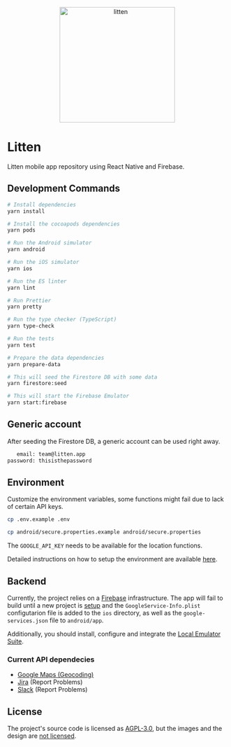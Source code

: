 <p align="center">
  <img src="https://raw.githubusercontent.com/joaocarmo/litten-app/master/lib/images/logo/blue.png" width="264" alt="litten">
</p>

# Litten

Litten mobile app repository using React Native and Firebase.

## Development Commands

```sh
# Install dependencies
yarn install

# Install the cocoapods dependencies
yarn pods

# Run the Android simulator
yarn android

# Run the iOS simulator
yarn ios

# Run the ES linter
yarn lint

# Run Prettier
yarn pretty

# Run the type checker (TypeScript)
yarn type-check

# Run the tests
yarn test

# Prepare the data dependencies
yarn prepare-data

# This will seed the Firestore DB with some data
yarn firestore:seed

# This will start the Firebase Emulator
yarn start:firebase
```

## Generic account

After seeding the Firestore DB, a generic account can be used right away.

```txt
   email: team@litten.app
password: thisisthepassword
```

## Environment

Customize the environment variables, some functions might fail due to lack of
certain API keys.

```sh
cp .env.example .env

cp android/secure.properties.example android/secure.properties
```

The `GOOGLE_API_KEY` needs to be available for the location functions.

Detailed instructions on how to setup the environment are available
[here][env-setup].

## Backend

Currently, the project relies on a [Firebase][firebase] infrastructure. The app
will fail to build until a new project is [setup][setupfirebase] and the
`GoogleService-Info.plist` configutarion file is added to the `ios` directory,
as well as the `google-services.json` file to `android/app`.

Additionally, you should install, configure and integrate the
[Local Emulator Suite][emulator].

### Current API dependecies

- [Google Maps (Geocoding)][googleapikey]
- [Jira][jira] (Report Problems)
- [Slack][slack] (Report Problems)

## License

The project's source code is licensed as [AGPL-3.0][license], but the images and
the design are [not licensed][licenseimgs].

<!-- References -->

[emulator]: https://firebase.google.com/docs/emulator-suite/install_and_configure
[env-setup]: https://reactnative.dev/docs/environment-setup
[firebase]: https://firebase.google.com
[googleapikey]: https://developers.google.com/maps/documentation/geocoding/get-api-key
[jira]: https://www.atlassian.com/software/jira
[license]: ./LICENSE
[licenseimgs]: ./lib/images/README.md
[setupfirebase]: https://firebase.google.com/docs/ios/setup
[slack]: https://slack.com
